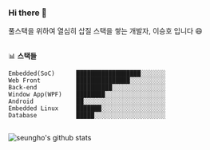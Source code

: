 ### Hi there 👋

풀스택을 위하여 열심히 삽질 스택을 쌓는 개발자, 이승호 입니다 😄
<em></em>

##
📊 **스택들**
<!--START_SECTION:waka-->
```text
Embedded(SoC)      ██████████████████░░░░░░░   
Web Front          ███████████████░░░░░░░░░░   
Back-end           ██████████░░░░░░░░░░░░░░░   
Window App(WPF)    ████████░░░░░░░░░░░░░░░░░   
Android            ██░░░░░░░░░░░░░░░░░░░░░░░   
Embedded Linux     ███████░░░░░░░░░░░░░░░░░░
Database           █████░░░░░░░░░░░░░░░░░░░░   
```

##
![seungho's github stats](https://github-readme-stats.vercel.app/api?username=dltmdgh0611&show_icons=true)
